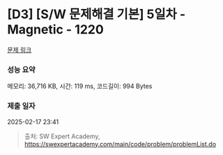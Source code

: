 # [D3] [S/W 문제해결 기본] 5일차 - Magnetic - 1220 

[문제 링크](https://swexpertacademy.com/main/code/problem/problemDetail.do?contestProbId=AV14hwZqABsCFAYD) 

### 성능 요약

메모리: 36,716 KB, 시간: 119 ms, 코드길이: 994 Bytes

### 제출 일자

2025-02-17 23:41



> 출처: SW Expert Academy, https://swexpertacademy.com/main/code/problem/problemList.do